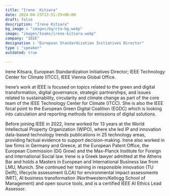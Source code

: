 ```yaml
---
title: "Irene  Kitsara"
date: 2024-04-23T13:51:25+06:00
draft: false
description: "Irene Kitsara"
bg_image : "images/bg/cta-bg.webp"
image: "images/teams/irene-kitsara.webp"
company: "IEEE"
designation : "European Standardization Initiatives Director"
type : "speaker"
outdated: true

---
```


Irene Kitsara, European Standardization Initiatives Director; IEEE Technology Center for Climate (ITCC), IEEE Vienna Global Office.

Irene’s work at IEEE is focused on topics related to the green and digital transformation, digital governance, strategic partnerships, and issues related to sustainability, circularity and climate change as part of the core team of the IEEE Technology Center for Climate (ITCC). She is also the IEEE focal point to the European Green Digital Coalition (EGDC) which is looking into calculation and reporting methods for emissions of digital solutions.

Before joining IEEE in 2022, Irene worked for 13 years at the World Intellectual Property Organization (WIPO), where she led IP and innovation data-based technology trends publications in 25 technology areas, providing factual evidence to support decision-making. Irene also worked in law firms in Germany and Greece, at the European Patent Office, the European Commission (DG Grow) and the Max-Planck Institute for Foreign and International Social law. Irene is a Greek lawyer admitted at the Athens Bar and holds a Masters in European and International Business law from LMU, Munich. She continued her training in responsible innovation (TU Delft), lifecycle assessment (LCA) for environmental impact assessments (MIT), AI business transformation (Northwestern/Kellogg School of Management) and open source tools, and is a certified IEEE AI Ethics Lead Assessor.